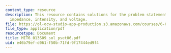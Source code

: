 ```yaml
---
content_type: resource
description: This resource contains solutions for the problem statements related to
  impedance, intensity, and voltage.
file: https://ol-ocw-studio-app-production.s3.amazonaws.com/courses/6-013-electromagnetics-and-applications-spring-2009/e46b79efd061f50b71fd9f17444ed9f4_MIT6_013S09_sol_pset06.pdf
file_type: application/pdf
resourcetype: Document
title: MIT6_013S09_sol_pset06.pdf
uid: e46b79ef-d061-f50b-71fd-9f17444ed9f4
---
```

